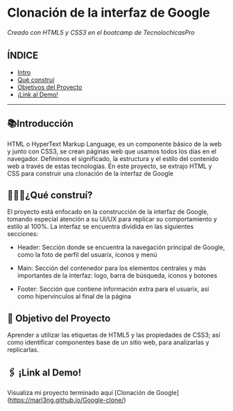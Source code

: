 #  Clonación de la interfaz  de Google
######  Creado con HTML5 y CSS3  en el bootcamp de TecnolochicasPro

## ÍNDICE
*  [Intro](https://github.com/marl3nG/Google-clone/blob/main/README.md#introducci%C3%B3n)
*  [Qué construí](https://github.com/marl3nG/Google-clone/blob/main/README.md#qu%C3%A9-constru%C3%AD)
*  [Objetivos del Proyecto]()
*  [¡Link al Demo!](https://github.com/marl3nG/Google-clone/blob/main/README.md#objetivo-del-proyecto)

***

## 📚Introducción
HTML o HyperText Markup Language, es un componente básico de la web y junto con CSS3, se crean páginas web que usamos todos los días en el navegador. Definimos el significado, la estructura y el estilo del contenido web a través de estas tecnologías.
En este proyecto, se extrajo HTML y CSS para construir una clonación de la interfaz de Google

## 👩🏻‍💻¿Qué construí?
El proyecto está enfocado en la construcción de la interfaz de Google, tomando especial atención a su UI/UX para replicar su comportamiento y estilo al 100%. La interfaz se encuentra dividida en las siguientes secciones:

* Header: Sección donde se encuentra la navegación principal de Google, como la foto de perfil del usuarix, íconos y menú

* Main: Sección del contenedor para los elementos centrales y más importantes de la interfaz: logo, barra de búsqueda, íconos y botones

*  Footer: Sección que contiene información extra para el usuarix, así como hipervínculos al final de la página

##  🚀  Objetivo del Proyecto
Aprender a utilizar las etiquetas de HTML5 y las propiedades de CSS3; así como identificar componentes base de un sitio web, para analizarlas y replicarlas.

##  🖇️  ¡Link al Demo!
Visualiza mi proyecto terminado aquí [Clonación de Google] (https://marl3ng.github.io/Google-clone/)
